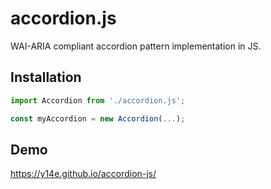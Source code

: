# accordion.js
WAI-ARIA compliant accordion pattern implementation in JS.
## Installation
```js
import Accordion from './accordion.js';

const myAccordion = new Accordion(...);
```
## Demo
https://y14e.github.io/accordion-js/
